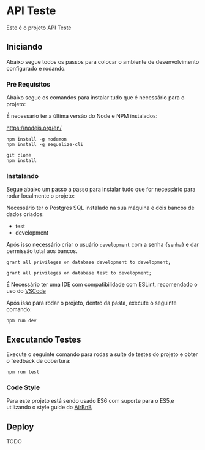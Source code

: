 # API Teste

Este é o projeto API Teste

## Iniciando

Abaixo segue todos os passos para colocar o ambiente de desenvolvimento configurado e rodando.

### Pré Requisitos

Abaixo segue os comandos para instalar tudo que é necessário para o projeto:

É necessário ter a última versão do Node e NPM instalados:

https://nodejs.org/en/

```
npm install -g nodemon
npm install -g sequelize-cli

git clone 
npm install
```

### Instalando

Segue abaixo um passo a passo para instalar tudo que for necessário para rodar localmente o projeto:

Necessário ter o Postgres SQL instalado na sua máquina e dois bancos de dados criados:

- test
- development

Após isso necessário criar o usuário `development` com a senha `{senha}` e dar permissão total aos bancos.

```
grant all privileges on database development to development;

grant all privileges on database test to development;
```

É Necessário ter uma IDE com compatibilidade com ESLint, recomendado o uso do [VSCode](https://code.visualstudio.com/)

Após isso para rodar o projeto, dentro da pasta, execute o seguinte comando:

```
npm run dev
```

## Executando Testes

Execute o seguinte comando para rodas a suíte de testes do projeto e obter o feedback de cobertura:

```
npm run test
```

### Code Style

Para este projeto está sendo usado ES6 com suporte para o ES5,e utilizando o style guide do [AirBnB](https://github.com/airbnb/javascript)


## Deploy

TODO
